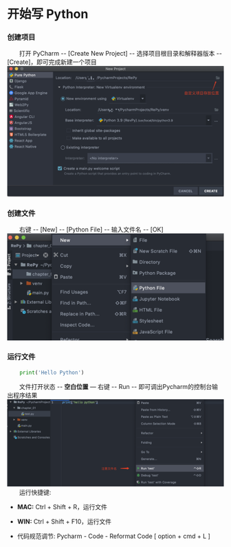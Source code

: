 # 开始写 Python
### 创建项目
&emsp;&emsp;打开 PyCharm -- [Create New Project] -- 选择项目根目录和解释器版本 -- [Create]，即可完成新建一个项目
![](/assets/QQ20200722-164126@2x.png)

### 创建文件
&emsp;&emsp;右键 -- [New] -- [Python File] -- 输入文件名 -- [OK]
![](/assets/QQ20200722-170505@2x.png)

### 运行文件

```python
    print('Hello Python')

```
&emsp;&emsp;文件打开状态 -- **空白位置** — 右键 -- Run -- 即可调出Pycharm的控制台输出程序结果
![](/assets/QQ20200722-172411@2x.png)
&emsp;&emsp;运行快捷键:
*  **MAC:** Ctrl + Shift + R，运行文件

*  **WIN:** Ctrl + Shift + F10，运行文件

*  代码规范调节: Pycharm - Code - Reformat Code [ option + cmd + L ]


